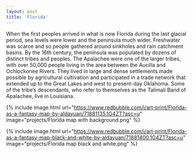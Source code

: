 ```yaml
---
layout: post
title: 'Florida'
---
```


When the first peoples arrived in what is now Florida during the last glacial period, sea levels were lower and the peninsula much wider. Freshwater was scarce and so people gathered around sinkholes and rain catchment basins. By the 16th century, the peninsula was populated by dozens of distinct tribes and peoples. The Apalachee were one of the larger tribes, with over 50,000 people living in the area between the Aucilla and Ochlockonee Rivers. They lived in large and dense settlements made possible by agricultural cultivation and participated in a trade network that extended up to the Great Lakes and west to present-day Oklahoma. Some of the tribe’s descendants, who refer to themselves as the Talimali Band of Apalachee, live in Louisiana. 

{% include image.html url="https://www.redbubble.com/i/art-print/Florida-as-a-fantasy-map-by-aldayuan/71881135.1G4ZT?asc=u" image="projects/Florida map with background.png" %}

{% include image.html url="https://www.redbubble.com/i/art-print/Florida-as-a-fantasy-map-black-and-white-by-aldayuan/71881400.1G4ZT?asc=u" image="projects/Florida map black and white.png" %}
